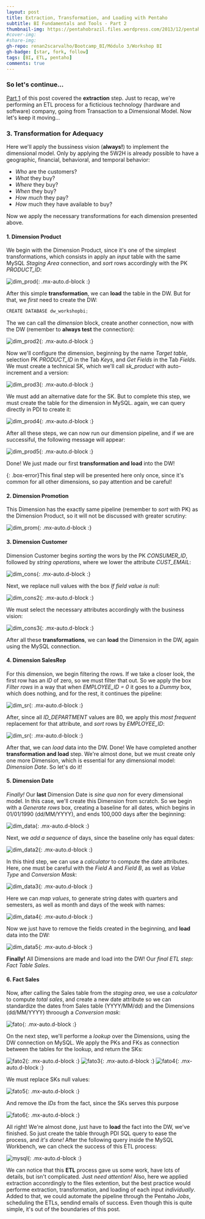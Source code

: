 ```yaml
---
layout: post
title: Extraction, Transformation, and Loading with Pentaho
subtitle: BI Fundamentals and Tools - Part 2
thumbnail-img: https://pentahobrazil.files.wordpress.com/2013/12/pentaho-logo.png
#cover-img: 
#share-img: 
gh-repo: renan2scarvalho/Bootcamp_BI/Módulo 3/Workshop BI
gh-badge: [star, fork, follow]
tags: [BI, ETL, pentaho]
comments: true
---
```


### So let's continue...

[Part 1](https://renan2scarvalho.github.io/2020-08-31-ETL-Pentaho-Pt1/) of this post covered the **extraction** step. 
Just to recap, we're performing an ETL process for a ficticious technology (hardware and software) company, going from Transaction to a Dimensional Model.
Now let's keep it moving...

### 3. Transformation for Adequacy

Here we'll apply the bussiness vision (**always!**) to implement the dimensional model. Only by applying the 5W2H is already possible to have a geographic, financial, behavioral, and temporal behavior:

- *Who* are the customers?
- *What* they buy?
- *Where* they buy?
- *When* they buy?
- *How much* they pay?
- *How* much they have available to buy?

Now we apply the necessary transformations for each dimension presented above.

#### 1. Dimension Product

We begin with the Dimension Product, since it's one of the simplest transformations, which consists in apply an *input* table with the same MySQL *Staging Area* connection, and *sort* rows accordingly with the PK *PRODUCT_ID*:

![dim_prod](https://user-images.githubusercontent.com/63553829/91759318-d98a3280-eba7-11ea-91d2-725d97dbb5c5.png){: .mx-auto.d-block :}

After this simple **transformation**, we can **load** the table in the DW. But for that, we *first* need to create the DW:

```javascript
CREATE DATABASE dw_workshopbi;
```

The we can call the *dimension* block, create another connection, now with the DW (remember to **always test** the connection):

![dim_prod2](https://user-images.githubusercontent.com/63553829/91759735-88c70980-eba8-11ea-9620-297b40e9e100.png){: .mx-auto.d-block :}

Now we'll configure the dimension, beginning by the name *Target table*, selection PK *PRODUCT_ID* in the Tab *Keys*, and *Get Fields* in the Tab *Fields*. We must create a technical SK, which we'll call *sk_product* with auto-increment and a version:

![dim_prod3](https://user-images.githubusercontent.com/63553829/91760152-389c7700-eba9-11ea-87e2-472c2fb9b5a4.png){: .mx-auto.d-block :}

We must add an alternative date for the SK. But to complete this step, we must create the table for the dimension in MySQL. again, we can query directly in PDI to create it:

![dim_prod4](https://user-images.githubusercontent.com/63553829/91760605-04758600-ebaa-11ea-8a34-86172ffa5ada.png){: .mx-auto.d-block :}

After all these steps, we can now run our dimension pipeline, and if we are successiful, the following message will appear:

![dim_prod5](https://user-images.githubusercontent.com/63553829/91760779-54544d00-ebaa-11ea-95f5-9014f57d6e90.png){: .mx-auto.d-block :}

Done! We just made our first **transformation and load** into the DW! 

{: .box-error}This final step will be presented here only once, since it's common for all other dimensions, so pay attention and be careful!


#### 2. Dimension Promotion

This Dimension has the exactly same pipeline (remember to *sort* with PK) as the Dimension Product, so it will not be discussed with greater scrutiny:

![dim_prom](https://user-images.githubusercontent.com/63553829/91762478-c8432500-ebab-11ea-9536-be89ed7c35cc.png){: .mx-auto.d-block :}


#### 3. Dimension Customer

Dimension Customer begins *sorting* the wors by the PK *CONSUMER_ID*, followed by *string operations*, where we lower the attribute *CUST_EMAIL*:

![dim_cons](https://user-images.githubusercontent.com/63553829/91763740-6a630d00-ebac-11ea-98dd-4e73181525eb.png){: .mx-auto.d-block :}

Next, we replace null values with the box *If field value is null*:

![dim_cons2](https://user-images.githubusercontent.com/63553829/91763863-9e3e3280-ebac-11ea-9f5f-f837ecad1af4.png){: .mx-auto.d-block :}

We must select the necessary attributes accordingly with the business vision:

![dim_cons3](https://user-images.githubusercontent.com/63553829/91764100-16a4f380-ebad-11ea-931f-ca737ff0294c.png){: .mx-auto.d-block :}

After all these **transformations**, we can **load** the Dimension in the DW, again using the MySQL connection.


#### 4. Dimension SalesRep

For this dimension, we begin filtering the rows. If we take a closer look, the first row has an *ID* of zero, so we must filter that out. So we apply the box *Filter rows* in a way that when *EMPLOYEE_ID = 0* it goes to a *Dummy* box, which does nothing, and for the rest, it continues the pipeline:

![dim_sr](https://user-images.githubusercontent.com/63553829/91764602-f9bcf000-ebad-11ea-8d1f-75f1221a28f5.png){: .mx-auto.d-block :}

After, since all *ID_DEPARTMENT* values are 80, we apply this *most frequent* replacement for that attribute, and *sort* rows by *EMPLOYEE_ID*:

![dim_sr](https://user-images.githubusercontent.com/63553829/91764982-9f705f00-ebae-11ea-96b7-d2ee37a0b5c0.png){: .mx-auto.d-block :}

After that, we can *load* data into the DW. Done! We have completed another **transformation and load** step. We're almost done, but we must create only one more Dimension, which is essential for any dimensional model: *Dimension Date*. So let's do it!


#### 5. Dimension Date

*Finally!* Our **last** Dimension Date is *sine qua non* for every dimensional model. In this case, we'll create this Dimension from scratch. So we begin with a *Generate rows* box, creating a baseline for all dates, which begins in 01/01/1990 (dd/MM/YYYY), and ends 100,000 days after the beginning:

![dim_data](https://user-images.githubusercontent.com/63553829/91766247-a7c99980-ebb0-11ea-8cd1-84b1e105eb85.png){: .mx-auto.d-block :}

Next, we *add a sequence* of days, since the baseline only has equal dates:

![dim_data2](https://user-images.githubusercontent.com/63553829/91766485-0727a980-ebb1-11ea-87f3-bcb3876387f0.png){: .mx-auto.d-block :}

In this third step, we can use a *calculator* to compute the date attributes. Here, one must be careful with the *Field A* and *Field B*, as well as  *Value Type* and *Conversion Mask*:

![dim_data3](https://user-images.githubusercontent.com/63553829/91766606-39390b80-ebb1-11ea-98fb-b383dae3cb1c.png){: .mx-auto.d-block :}

Here we can *map values*, to generate string dates with quarters and semesters, as well as month and days of the week with names:

![dim_data4](https://user-images.githubusercontent.com/63553829/91767190-26730680-ebb2-11ea-9a63-bfe1fc150f15.png){: .mx-auto.d-block :}

Now we just have to remove the fields created in the beginning, and **load** data into the DW:

![dim_data5](https://user-images.githubusercontent.com/63553829/91767300-4dc9d380-ebb2-11ea-9bbf-a9a7e9b09b48.png){: .mx-auto.d-block :}

**Finally!** All Dimensions are made and load into the DW! Our *final ETL step: Fact Table Sales*.


#### 6. Fact Sales

Now, after calling the Sales table from the *staging area*, we use a *calculator* to compute *total sales*, and create a new date attribute so we can standardize the dates from Sales table (YYYY/MM/dd) and the Dimensions (dd/MM/YYYY) throough a *Conversion mask*:

![fato](https://user-images.githubusercontent.com/63553829/91771287-1d396800-ebb9-11ea-94a2-d0e09df96a9d.png){: .mx-auto.d-block :}

On the next step, we'll performe a *lookup* over the Dimensions, using the DW connection on MySQL. We apply the PKs and FKs as connection between the tables for the lookup, and return the SKs:

![fato2](https://user-images.githubusercontent.com/63553829/91770591-d303b700-ebb7-11ea-9435-b11752e4f5d1.png){: .mx-auto.d-block :}
![fato3](https://user-images.githubusercontent.com/63553829/91770488-9e8ffb00-ebb7-11ea-8953-4664468d0c10.png){: .mx-auto.d-block :}
![fato4](https://user-images.githubusercontent.com/63553829/91770681-f9c1ed80-ebb7-11ea-97eb-84d3e255c71e.png){: .mx-auto.d-block :}

We must replace SKs null values:

![fato5](https://user-images.githubusercontent.com/63553829/91771366-3f32ea80-ebb9-11ea-803f-76389a1c8adf.png){: .mx-auto.d-block :}

And remove the *IDs* from the fact, since the SKs serves this purpose

![fato6](https://user-images.githubusercontent.com/63553829/91771510-7b664b00-ebb9-11ea-999a-de554c659c65.png){: .mx-auto.d-block :}

All right! We're almost done, just have to **load** the fact into the DW, we've finished. So just create the table through PDI SQL query to ease the process, and *it's done!*
After the following query inside the MySQL Workbench, we can check the success of this ETL process:

![mysql](https://user-images.githubusercontent.com/63553829/91771809-021b2800-ebba-11ea-8f23-6291d324655d.png){: .mx-auto.d-block :}

We can notice that this **ETL** process gave us some work, have lots of details, but isn't complicated. Just *need attention!* Also, here we applied extraction acconrdingly to the files extention, but the best practice would performe extraction, transformation, and loading of each input *individually*. Added to that, we could automate the pipeline through the Pentaho *Jobs*, scheduling the ETLs, sendind emails of success. Even though this is quite simple, it's out of the boundaries of this post.



